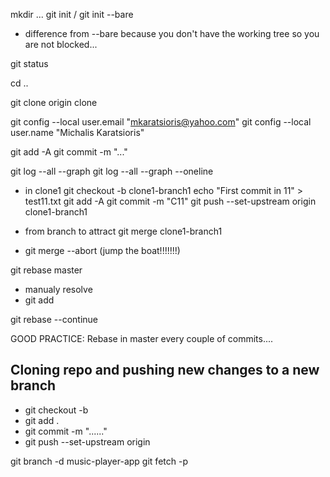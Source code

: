 mkdir ...
git init / git init --bare
- difference from --bare because you don't have the working tree so you are not blocked...

git status

cd ..

git clone origin clone

git config --local user.email "mkaratsioris@yahoo.com"
git config --local user.name "Michalis Karatsioris"


git add -A
git commit -m "..."

git log --all --graph
git log --all --graph --oneline

- in clone1
git checkout -b clone1-branch1
echo "First commit in 11" > test11.txt
git add -A
git commit -m "C11"
git push --set-upstream origin clone1-branch1

- from branch to attract
git merge clone1-branch1
* git merge --abort (jump the boat!!!!!!!)

git rebase master
- manualy resolve
- git add

git rebase --continue

GOOD PRACTICE: Rebase in master every couple of commits....


## Cloning repo and pushing new changes to a new branch
- git checkout -b <name-new-branch>
- git add .
- git commit -m "......"
- git push --set-upstream origin <name-new-branch>


git branch -d music-player-app
git fetch -p
